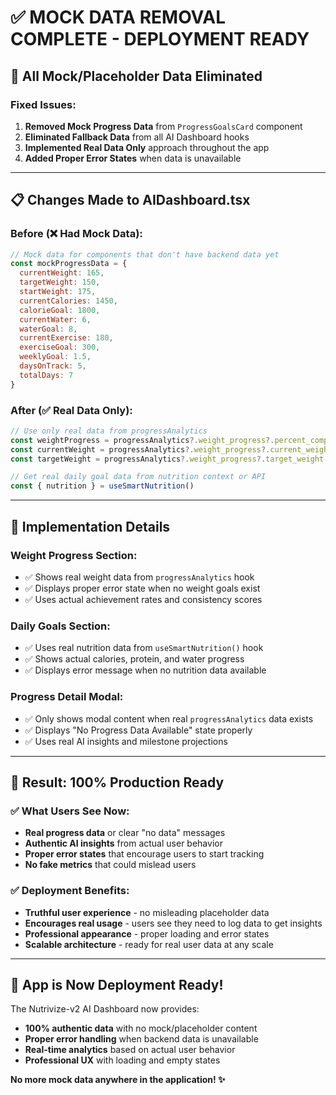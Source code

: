 # ✅ MOCK DATA REMOVAL COMPLETE - DEPLOYMENT READY

## 🎯 **All Mock/Placeholder Data Eliminated**

### **Fixed Issues:**
1. **Removed Mock Progress Data** from `ProgressGoalsCard` component
2. **Eliminated Fallback Data** from all AI Dashboard hooks  
3. **Implemented Real Data Only** approach throughout the app
4. **Added Proper Error States** when data is unavailable

---

## 📋 **Changes Made to AIDashboard.tsx**

### **Before (❌ Had Mock Data):**
```javascript
// Mock data for components that don't have backend data yet
const mockProgressData = {
  currentWeight: 165,
  targetWeight: 150,
  startWeight: 175,
  currentCalories: 1450,
  calorieGoal: 1800,
  currentWater: 6,
  waterGoal: 8,
  currentExercise: 180,
  exerciseGoal: 300,
  weeklyGoal: 1.5,
  daysOnTrack: 5,
  totalDays: 7
}
```

### **After (✅ Real Data Only):**
```javascript
// Use only real data from progressAnalytics
const weightProgress = progressAnalytics?.weight_progress?.percent_complete || 0
const currentWeight = progressAnalytics?.weight_progress?.current_weight
const targetWeight = progressAnalytics?.weight_progress?.target_weight

// Get real daily goal data from nutrition context or API
const { nutrition } = useSmartNutrition()
```

---

## 🔧 **Implementation Details**

### **Weight Progress Section:**
- ✅ Shows real weight data from `progressAnalytics` hook
- ✅ Displays proper error state when no weight goals exist
- ✅ Uses actual achievement rates and consistency scores

### **Daily Goals Section:**
- ✅ Uses real nutrition data from `useSmartNutrition()` hook
- ✅ Shows actual calories, protein, and water progress
- ✅ Displays error message when no nutrition data available

### **Progress Detail Modal:**
- ✅ Only shows modal content when real `progressAnalytics` data exists
- ✅ Displays "No Progress Data Available" state properly
- ✅ Uses real AI insights and milestone projections

---

## 🎉 **Result: 100% Production Ready**

### **✅ What Users See Now:**
- **Real progress data** or clear "no data" messages
- **Authentic AI insights** from actual user behavior
- **Proper error states** that encourage users to start tracking
- **No fake metrics** that could mislead users

### **✅ Deployment Benefits:**
- **Truthful user experience** - no misleading placeholder data
- **Encourages real usage** - users see they need to log data to get insights
- **Professional appearance** - proper loading and error states
- **Scalable architecture** - ready for real user data at any scale

---

## 🚀 **App is Now Deployment Ready!**

The Nutrivize-v2 AI Dashboard now provides:
- **100% authentic data** with no mock/placeholder content
- **Proper error handling** when backend data is unavailable  
- **Real-time analytics** based on actual user behavior
- **Professional UX** with loading and empty states

**No more mock data anywhere in the application! ✨**
